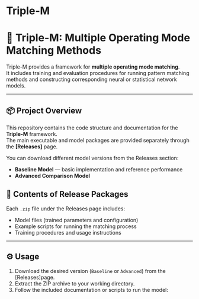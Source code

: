 # Triple-M
# 🔷 Triple-M: Multiple Operating Mode Matching Methods

Triple-M provides a framework for **multiple operating mode matching**.  
It includes training and evaluation procedures for running pattern matching methods and constructing corresponding neural or statistical network models.

---

## 📦 Project Overview

This repository contains the code structure and documentation for the **Triple-M** framework.  
The main executable and model packages are provided separately through the **[Releases]** page.

You can download different model versions from the Releases section:
- **Baseline Model** — basic implementation and reference performance  
- **Advanced Comparison Model** 

## 🧩 Contents of Release Packages

Each `.zip` file under the Releases page includes:
- Model files (trained parameters and configuration)
- Example scripts for running the matching process
- Training procedures and usage instructions

---

## ⚙️ Usage

1. Download the desired version (`Baseline` or `Advanced`) from the [Releases]page.  
2. Extract the ZIP archive to your working directory.  
3. Follow the included documentation or scripts to run the model:
   

